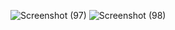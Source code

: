 ![Screenshot (97)](https://github.com/user-attachments/assets/475b9cbc-f3ec-4408-a771-09afafcd7cd1)
![Screenshot (98)](https://github.com/user-attachments/assets/5a3eae6b-e737-4029-b37f-e20a74d58d91)
